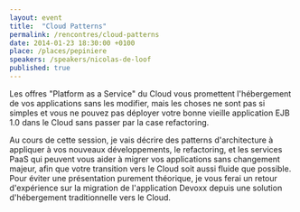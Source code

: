 ```yaml
---
layout: event
title:  "Cloud Patterns"
permalink: /rencontres/cloud-patterns
date: 2014-01-23 18:30:00 +0100
place: /places/pepiniere
speakers: /speakers/nicolas-de-loof
published: true
---
```


Les offres "Platform as a Service" du Cloud vous promettent l'hébergement de vos applications sans les modifier, mais les choses ne sont pas si simples et vous ne pouvez pas déployer votre bonne vieille application EJB 1.0 dans le Cloud sans passer par la case refactoring.

Au cours de cette session, je vais décrire des patterns d'architecture à appliquer à vos nouveaux développements, le refactoring, et les services PaaS qui peuvent vous aider à migrer vos applications sans changement majeur, afin que votre transition vers le Cloud soit aussi fluide que possible. Pour éviter une présentation purement théorique, je vous ferai un retour d'expérience sur la migration de l'application Devoxx depuis une solution d'hébergement traditionnelle vers le Cloud.
